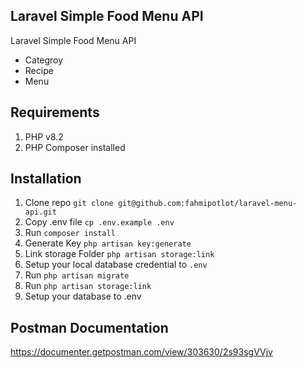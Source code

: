 ## Laravel Simple Food Menu API 

Laravel Simple Food Menu API
- Categroy
- Recipe
- Menu

## Requirements
1. PHP v8.2
2. PHP Composer installed

## Installation 
1. Clone repo `git clone git@github.com:fahmipotlot/laravel-menu-api.git`
2. Copy .env file `cp .env.example .env`
3. Run `composer install`
4. Generate Key `php artisan key:generate`
5. Link storage Folder `php artisan storage:link`
6. Setup your local database credential to `.env`
7. Run `php artisan migrate`
8. Run `php artisan storage:link`
9. Setup your database to .env

## Postman Documentation
https://documenter.getpostman.com/view/303630/2s93sgVVjv

